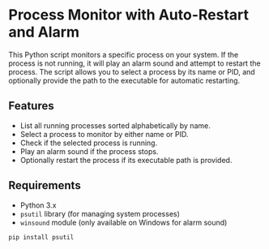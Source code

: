 # Process Monitor with Auto-Restart and Alarm

This Python script monitors a specific process on your system. If the process is not running, it will play an alarm sound and attempt to restart the process. The script allows you to select a process by its name or PID, and optionally provide the path to the executable for automatic restarting.

## Features
- List all running processes sorted alphabetically by name.
- Select a process to monitor by either name or PID.
- Check if the selected process is running.
- Play an alarm sound if the process stops.
- Optionally restart the process if its executable path is provided.

## Requirements
- Python 3.x
- `psutil` library (for managing system processes)
- `winsound` module (only available on Windows for alarm sound)
```
pip install psutil
```


